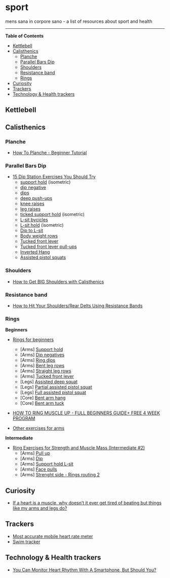 # sport
mens sana in corpore sano - a list of resources about sport and health

<hr>

<!-- START doctoc generated TOC please keep comment here to allow auto update -->
<!-- DON'T EDIT THIS SECTION, INSTEAD RE-RUN doctoc TO UPDATE -->
**Table of Contents**

- [Kettlebell](#kettlebell)
- [Calisthenics](#calisthenics)
  - [Planche](#planche)
  - [Parallel Bars Dip](#parallel-bars-dip)
  - [Shoulders](#shoulders)
  - [Resistance band](#resistance-band)
  - [Rings](#rings)
- [Curiosity](#curiosity)
- [Trackers](#trackers)
- [Technology & Health trackers](#technology--health-trackers)

<!-- END doctoc generated TOC please keep comment here to allow auto update -->

## Kettlebell


## Calisthenics 

### Planche

- [How To Planche - Beginner Tutorial](https://www.youtube.com/watch?v=UZ-1jwG7aQ4&feature=youtu.be)

### Parallel Bars Dip

- [15 Dip Station Exercises You Should Try](https://www.youtube.com/watch?v=W8jXc1zaLuQ)
  - [support hold](https://youtu.be/W8jXc1zaLuQ?t=39) (isometric)
  - [dip negative](https://youtu.be/W8jXc1zaLuQ?t=65)
  - [dips](https://youtu.be/W8jXc1zaLuQ?t=81)
  - [deep push-ups](https://youtu.be/W8jXc1zaLuQ?t=119)
  - [knee raises](https://youtu.be/W8jXc1zaLuQ?t=167)
  - [leg raises](https://youtu.be/W8jXc1zaLuQ?t=195)
  - [ticked support hold](https://youtu.be/W8jXc1zaLuQ?t=226) (isometric)
  - [L-sit bycicles](https://youtu.be/W8jXc1zaLuQ?t=242)
  - [L-sit hold](https://youtu.be/W8jXc1zaLuQ?t=263) (isometric)
  - [Dip to L-sit](https://youtu.be/W8jXc1zaLuQ?t=285)
  - [Body weight rows](https://youtu.be/W8jXc1zaLuQ?t=320)
  - [Tucked front lever](https://youtu.be/W8jXc1zaLuQ?t=350)
  - [Tucked front lever pull-ups](https://youtu.be/W8jXc1zaLuQ?t=370)
  - [Inverted Hang](https://youtu.be/W8jXc1zaLuQ?t=407)
  - [Assisted pistol squats](https://youtu.be/W8jXc1zaLuQ?t=438)
  
  
### Shoulders

- [How to Get BIG Shoulders with Calisthenics](https://www.youtube.com/watch?v=hKjZ_RcM6F0)
  
### Resistance band

- [How to Hit Your Shoulders/Rear Delts Using Resistance Bands](https://youtu.be/NJ5r_hcRn64)

### Rings

**Beginners**

- [Rings for beginners](https://www.youtube.com/watch?v=dTL8HZmEadk)
  - [Arms] [Support hold](https://youtu.be/dTL8HZmEadk?t=138)
  - [Arms] [Dip negatives](https://youtu.be/dTL8HZmEadk?t=161)
  - [Arms] [Ring dips](https://youtu.be/dTL8HZmEadk?t=223)
  - [Arms] [Bent leg rows](https://youtu.be/dTL8HZmEadk?t=276)
  - [Arms] [Straight leg rows](https://youtu.be/dTL8HZmEadk?t=355)
  - [Arms] [Tucked front lever](https://youtu.be/dTL8HZmEadk?t=383)
  - [Legs] [Assisted deep squat](https://youtu.be/dTL8HZmEadk?t=440)
  - [Legs] [Partial assisted pistol squat](https://youtu.be/dTL8HZmEadk?t=498)
  - [Legs] [Full assisted pistol squat](https://youtu.be/dTL8HZmEadk?t=534)
  - [Core] [Bent arm hang](https://youtu.be/dTL8HZmEadk?t=589)
  - [Core] [Bent arm tuck](https://youtu.be/dTL8HZmEadk?t=628)

- [HOW TO RING MUSCLE UP - FULL BEGINNERS GUIDE+ FREE 4 WEEK PROGRAM](https://www.youtube.com/watch?v=0t_rhEgz-7I)
- [Other exercises for arms](https://www.youtube.com/watch?v=eO1gwAuIOic)

**Intermediate**

- [Ring Exercises for Strength and Muscle Mass (Intermediate #2)](https://youtu.be/qgs_dvRa-S0?t=92)
  - [Arms] [Pull up](https://youtu.be/qgs_dvRa-S0?t=92) 
  - [Arms] [Dip](https://youtu.be/qgs_dvRa-S0?t=137)
  - [Arms] [Support hold L-sit](https://youtu.be/qgs_dvRa-S0?t=174)
  - [Arms] [Face pulls](https://youtu.be/qgs_dvRa-S0?t=205)
  - [Arms] [Strenght side - Rings routing 2](https://youtu.be/qgs_dvRa-S0?t=240)
  
  

## Curiosity

- [If a heart is a muscle, why doesn’t it ever get tired of beating but things like my arms and legs do?](https://www.reddit.com/r/askscience/comments/fm2z8x/if_a_heart_is_a_muscle_why_doesnt_it_ever_get/)

## Trackers

- [Most accurate mobile heart rate meter](https://www.azumio.com/s/instantheartrate/index.html)
- [Swim tracker](https://welcome.moov.cc/moovnow)

## Technology & Health trackers

- [You Can Monitor Heart Rhythm With A Smartphone, But Should You?](https://www.npr.org/sections/health-shots/2016/10/15/497828894/you-can-monitor-your-heart-with-a-smartphone-but-should-you?t=1586007053349)
